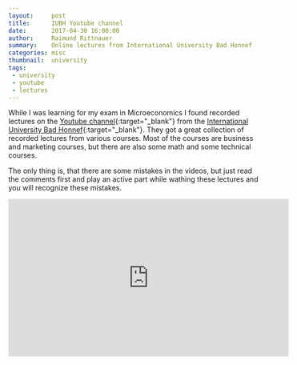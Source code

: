 ```yaml
---
layout:     post
title:      IUBH Youtube channel
date:       2017-04-30 16:00:00
author:     Raimund Rittnauer
summary:    Online lectures from International University Bad Honnef
categories: misc
thumbnail:  university
tags:
 - university
 - youtube
 - lectures
---
```


While I was learning for my exam in Microeconomics I found recorded lectures on the [Youtube channel][1]{:target="_blank"} from the [International University Bad Honnef][2]{:target="_blank"}. They got a great collection of recorded lectures from various courses. Most of the courses are business and marketing courses, but there are also some math and some technical courses.

The only thing is, that there are some mistakes in the videos, but just read the comments first and play an active part while wathing these lectures and you will recognize these mistakes.

<div class="embed-responsive embed-responsive-16by9">
  <iframe class="embed-responsive-item" width="560" height="315" src="https://www.youtube.com/embed/13N07JWa7Ag?list=PLEChp4-dfea6tRSXl4nGWfNRmgTbcLPgs" frameborder="0" allowfullscreen>
  </iframe>
</div>

[1]: https://www.youtube.com/user/IUBHFernstudium
[2]: http://www.iubh.de/en/